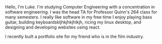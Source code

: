 Hello, I'm Luke.
I'm studying Computer Engineering with a concentration in software engineering.
I was the head TA for Professor Quinn's 264 class for many semesters.
I really like software
in my free time I enjoy playing bass guitar, building keyboardskljhkjhkjhlkjh, ricing my linux desktop, and designing and developing websites using react.

I recently built a portfolio site for my friend who is in the film industry.
